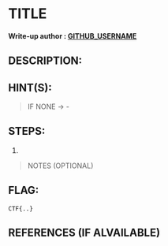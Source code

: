 # TITLE
#### Write-up author : [GITHUB_USERNAME]()
## DESCRIPTION:

## HINT(S):

> IF NONE -> -


## STEPS:
1. 

> NOTES (OPTIONAL)



## FLAG:

```
CTF{..}
```

## REFERENCES (IF ALVAILABLE)

```
```


